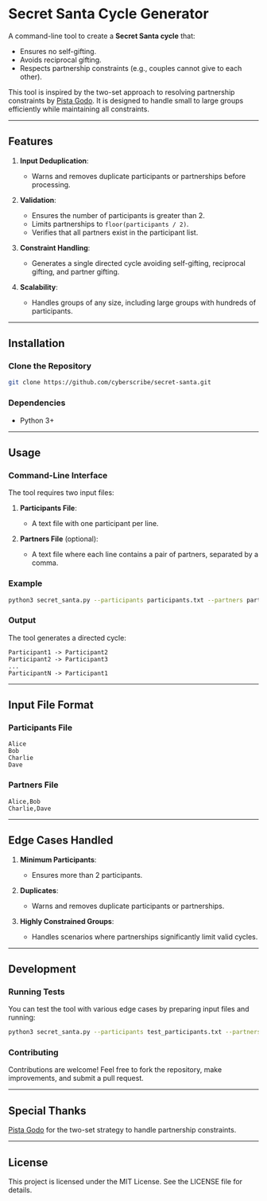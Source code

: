 # Secret Santa Cycle Generator

A command-line tool to create a **Secret Santa cycle** that:

- Ensures no self-gifting.
- Avoids reciprocal gifting.
- Respects partnership constraints (e.g., couples cannot give to each other).

This tool is inspired by the  two-set approach to resolving partnership constraints by [Pista Godo](https://www.linkedin.com/in/pistagodo/). It is designed to handle small to large groups efficiently while maintaining all constraints.

---

## Features

1. **Input Deduplication**:
   - Warns and removes duplicate participants or partnerships before processing.

2. **Validation**:
   - Ensures the number of participants is greater than 2.
   - Limits partnerships to `floor(participants / 2)`.
   - Verifies that all partners exist in the participant list.

3. **Constraint Handling**:
   - Generates a single directed cycle avoiding self-gifting, reciprocal gifting, and partner gifting.

4. **Scalability**:
   - Handles groups of any size, including large groups with hundreds of participants.

---

## Installation

### Clone the Repository

```bash
git clone https://github.com/cyberscribe/secret-santa.git
```

### Dependencies

- Python 3+

---

## Usage

### Command-Line Interface

The tool requires two input files:

1. **Participants File**:
   - A text file with one participant per line.

2. **Partners File** (optional):
   - A text file where each line contains a pair of partners, separated by a comma.

### Example

```bash
python3 secret_santa.py --participants participants.txt --partners partners.txt
```

### Output

The tool generates a directed cycle:

```
Participant1 -> Participant2
Participant2 -> Participant3
...
ParticipantN -> Participant1
```

---

## Input File Format

### Participants File

```
Alice
Bob
Charlie
Dave
```

### Partners File

```
Alice,Bob
Charlie,Dave
```

---

## Edge Cases Handled

1. **Minimum Participants**:
   - Ensures more than 2 participants.

2. **Duplicates**:
   - Warns and removes duplicate participants or partnerships.

3. **Highly Constrained Groups**:
   - Handles scenarios where partnerships significantly limit valid cycles.

---

## Development

### Running Tests

You can test the tool with various edge cases by preparing input files and running:

```bash
python3 secret_santa.py --participants test_participants.txt --partners test_partners.txt
```

### Contributing

Contributions are welcome! Feel free to fork the repository, make improvements, and submit a pull request.

---

## Special Thanks

[Pista Godo](https://www.linkedin.com/in/pistagodo/) for the two-set strategy to handle partnership constraints.

---

## License

This project is licensed under the MIT License. See the LICENSE file for details.

